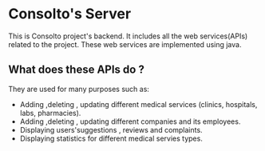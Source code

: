# Consolto's Server

This is Consolto project's backend. It includes all the web services(APIs) related to the project.
These web services are implemented using java.

## What does these APIs do ?
They are used for many purposes such as:
* Adding ,deleting , updating different medical services (clinics, hospitals, labs, pharmacies).
* Adding ,deleting , updating different companies and its employees.
* Displaying users'suggestions , reviews and complaints.
* Displaying statistics for different medical servies types.

